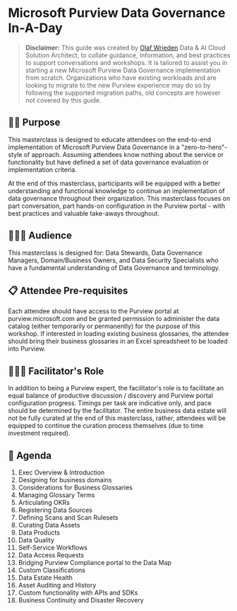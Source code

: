 # Microsoft Purview Data Governance In-A-Day

> **Disclaimer:** This guide was created by [Olaf Wrieden](https://www.linkedin.com/in/olafwrieden) Data & AI Cloud Solution Architect, to collate guidance, information, and best practices to support conversations and workshops. It is tailored to assist you in starting a new Microsoft Purview Data Governance implementation from scratch. Organizations who have existing workloads and are looking to migrate to the new Purview experience may do so by following the supported migration paths, old concepts are however not covered by this guide.

## 🤷🏼 Purpose
This masterclass is designed to educate attendees on the end-to-end implementation of Microsoft Purview Data Governance in a "zero-to-hero"-style of approach. Assuming attendees know nothing about the service or functionality but have defined a set of data governance evaluation or implementation criteria.

At the end of this masterclass, participants will be equipped with a better understanding and functional knowledge to continue an implementation of data governance throughout their organization. This masterclass focuses on part conversation, part hands-on configuration in the Purview portal - with best practices and valuable take-aways throughout.

## 🧑🏼‍🎓 Audience
This masterclass is designed for: Data Stewards, Data Governance Managers, Domain/Business Owners, and Data Security Specialists who have a fundamental understanding of Data Governance and terminology.

## 📋 Attendee Pre-requisites
Each attendee should have access to the Purview portal at purview.microsoft.com and be granted permission to administer the data catalog (either temporarily or permanently) for the purpose of this workshop.
If interested in loading existing business glossaries, the attendee should bring their business glossaries in an Excel spreadsheet to be loaded into Purview.

## 🧑🏼‍🏫 Facilitator's Role
In addition to being a Purview expert, the facilitator's role is to facilitate an equal balance of productive discussion / discovery and Purview portal configuration progress. Timings per task are indicative only, and pace should be determined by the facilitator. The entire business data estate will not be fully curated at the end of this masterclass, rather, attendees will be equipped to continue the curation process themselves (due to time investment required).

## 📃 Agenda
1. Exec Overview & Introduction
2. Designing for business domains
3. Considerations for Business Glossaries
4. Managing Glossary Terms
5. Articulating OKRs
6. Registering Data Sources
7. Defining Scans and Scan Rulesets
8. Curating Data Assets
9. Data Products
10. Data Quality
11. Self-Service Workflows
12. Data Access Requests
13. Bridging Purview Compliance portal to the Data Map
14. Custom Classifications
15. Data Estate Health
16. Asset Auditing and History
17. Custom functionality with APIs and SDKs
18. Business Continuity and Disaster Recovery

